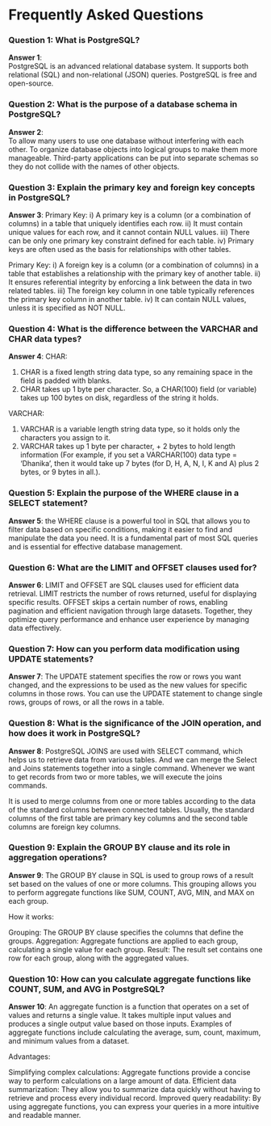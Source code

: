 # Frequently Asked Questions

### Question 1: What is PostgreSQL?

**Answer 1**:  
PostgreSQL is an advanced relational database system. It supports both relational (SQL) and non-relational (JSON) queries. PostgreSQL is free and open-source.

### Question 2: What is the purpose of a database schema in PostgreSQL?

**Answer 2**:  
To allow many users to use one database without interfering with each other. To organize database objects into logical groups to make them more manageable. Third-party applications can be put into separate schemas so they do not collide with the names of other objects.

### Question 3: Explain the primary key and foreign key concepts in PostgreSQL?

**Answer 3**:
Primary Key:
i) A primary key is a column (or a combination of columns) in a table that uniquely identifies each row.
ii) It must contain unique values for each row, and it cannot contain NULL values.
iii) There can be only one primary key constraint defined for each table.
iv) Primary keys are often used as the basis for relationships with other tables.

Primary Key:
i) A foreign key is a column (or a combination of columns) in a table that establishes a relationship with the primary key of another table.
ii) It ensures referential integrity by enforcing a link between the data in two related tables.
iii) The foreign key column in one table typically references the primary key column in another table.
iv) It can contain NULL values, unless it is specified as NOT NULL.

### Question 4: What is the difference between the VARCHAR and CHAR data types?

**Answer 4**:
CHAR:

1. CHAR is a fixed length string data type, so any remaining space in the field is padded with blanks.
2. CHAR takes up 1 byte per character. So, a CHAR(100) field (or variable) takes up 100 bytes on disk, regardless of the string it holds.

VARCHAR:

1. VARCHAR is a variable length string data type, so it holds only the characters you assign to it.
2. VARCHAR takes up 1 byte per character, + 2 bytes to hold length information (For example, if you set a VARCHAR(100) data type = ‘Dhanika’, then it would take up 7 bytes (for D, H, A, N, I, K and A) plus 2 bytes, or 9 bytes in all.).

### Question 5: Explain the purpose of the WHERE clause in a SELECT statement?

**Answer 5**:
the WHERE clause is a powerful tool in SQL that allows you to filter data based on specific conditions, making it easier to find and manipulate the data you need. It is a fundamental part of most SQL queries and is essential for effective database management.

### Question 6: What are the LIMIT and OFFSET clauses used for?

**Answer 6**:
LIMIT and OFFSET are SQL clauses used for efficient data retrieval. LIMIT restricts the number of rows returned, useful for displaying specific results. OFFSET skips a certain number of rows, enabling pagination and efficient navigation through large datasets. Together, they optimize query performance and enhance user experience by managing data effectively.

### Question 7: How can you perform data modification using UPDATE statements?

**Answer 7**:
The UPDATE statement specifies the row or rows you want changed, and the expressions to be used as the new values for specific columns in those rows. You can use the UPDATE statement to change single rows, groups of rows, or all the rows in a table.

### Question 8: What is the significance of the JOIN operation, and how does it work in PostgreSQL?

**Answer 8**:
PostgreSQL JOINS are used with SELECT command, which helps us to retrieve data from various tables. And we can merge the Select and Joins statements together into a single command. Whenever we want to get records from two or more tables, we will execute the joins commands.

It is used to merge columns from one or more tables according to the data of the standard columns between connected tables. Usually, the standard columns of the first table are primary key columns and the second table columns are foreign key columns.

### Question 9: Explain the GROUP BY clause and its role in aggregation operations?

**Answer 9**:
The GROUP BY clause in SQL is used to group rows of a result set based on the values of one or more columns. This grouping allows you to perform aggregate functions like SUM, COUNT, AVG, MIN, and MAX on each group.

How it works:

Grouping: The GROUP BY clause specifies the columns that define the groups.
Aggregation: Aggregate functions are applied to each group, calculating a single value for each group.
Result: The result set contains one row for each group, along with the aggregated values.

### Question 10: How can you calculate aggregate functions like COUNT, SUM, and AVG in PostgreSQL?

**Answer 10**:
An aggregate function is a function that operates on a set of values and returns a single value. It takes multiple input values and produces a single output value based on those inputs. Examples of aggregate functions include calculating the average, sum, count, maximum, and minimum values from a dataset.

Advantages:

Simplifying complex calculations: Aggregate functions provide a concise way to perform calculations on a large amount of data.
Efficient data summarization: They allow you to summarize data quickly without having to retrieve and process every individual record.
Improved query readability: By using aggregate functions, you can express your queries in a more intuitive and readable manner.

